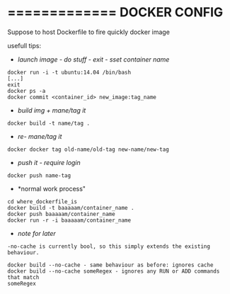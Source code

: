 =============
DOCKER CONFIG
=============

Suppose to host Dockerfile to fire quickly docker image

usefull tips:

- *launch image - do stuff - exit - sset container name*
```
docker run -i -t ubuntu:14.04 /bin/bash
[...]
exit
docker ps -a
docker commit <container_id> new_image:tag_name
```

- *build img + mane/tag it*
```
docker build -t name/tag .
```

- *re- mane/tag it*
```
docker docker tag old-name/old-tag new-name/new-tag
```

- *push it - require login*
```
docker push name-tag
```

- *normal work process"
```
cd where_dockerfile_is
docker build -t baaaaam/container_name .
docker push baaaaam/container_name
docker run -r -i baaaaam/container_name
```


- *note for later*
```
-no-cache is currently bool, so this simply extends the existing behaviour.

docker build --no-cache - same behaviour as before: ignores cache
docker build --no-cache someRegex - ignores any RUN or ADD commands that match
someRegex
```
